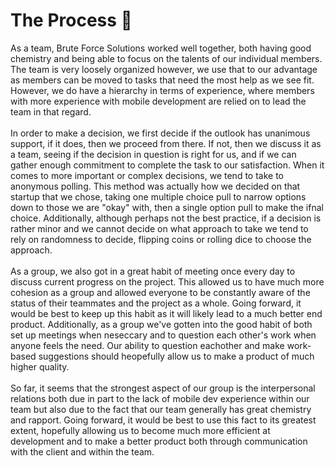 # The Process 🏀

As a team, Brute Force Solutions worked well together, both having good chemistry and being able to focus on the talents of our individual members.  The team is very loosely organized however, we use that to our advantage as members can be moved to tasks that need the most help as we see fit. However, we do have a hierarchy in terms of experience, where members with more experience with mobile development are relied on to lead the team in that regard.
</br> </br>
	In order to make a decision, we first decide if the outlook has unanimous support, if it does, then we proceed from there. If not, then we discuss it as a team, seeing if the decision in question is right for us, and if we can gather enough commitment to complete the task to our satisfaction.  When it comes to more important or complex decisions, we tend to take to anonymous polling.  This method was actually how we decided on that startup that we chose, taking one multiple choice pull to narrow options down to those we are "okay" with, then a single option pull to make the ifnal choice.  Additionally, although perhaps not the best practice, if a decision is rather minor and we cannot decide on what approach to take we tend to rely on randomness to decide, flipping coins or rolling dice to choose the approach.
</br></br>
	As a group, we also got in a great habit of meeting once every day to discuss current progress on the project. This allowed us to have much more cohesion as a group and allowed everyone to be constantly aware of the status of their teammates and the project as a whole.  Going forward, it would be best to keep up this habit as it will likely lead to a much better end product.  Additionally, as a group we've gotten into the good habit of both set up meetings when neseccary and to question each other's work when anyone feels the need.  Our ability to question eachother and make work-based suggestions should heopefully allow us to make a product of much higher quality.
</br></br>
	So far, it seems that the strongest aspect of our group is the interpersonal relations both due in part to the lack of mobile dev experience within our team but also due to the fact that our team generally has great chemistry and rapport.  Going forward, it would be best to use this fact to its greatest extent, hopefully allowing us to become much more efficient at development and to make a better product both through communication with the client and within the team.

